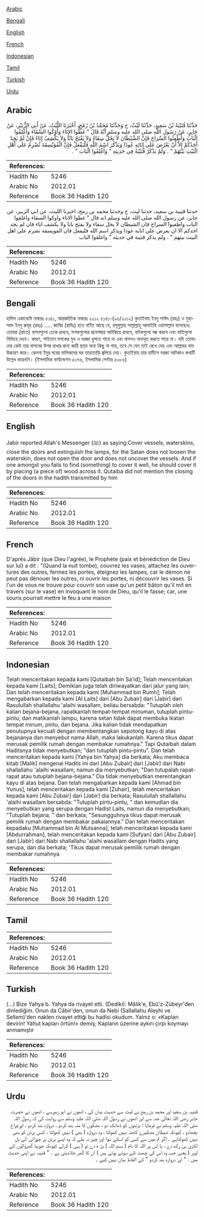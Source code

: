 [Arabic](#arabic)

[Bengali](#bengali)

[English](#english)

[French](#french)

[Indonesian](#indonesian)

[Tamil](#tamil)

[Turkish](#turkish)

[Urdu](#urdu)

## Arabic


<div dir="rtl" lang="ar" style={{fontSize:'larger',backgroundColor:'#f8f9fa',padding:20}}>
حَدَّثَنَا قُتَيْبَةُ بْنُ سَعِيدٍ، حَدَّثَنَا لَيْثٌ، ح وَحَدَّثَنَا مُحَمَّدُ بْنُ رُمْحٍ، أَخْبَرَنَا اللَّيْثُ، عَنْ أَبِي الزُّبَيْرِ، عَنْ جَابِرٍ، عَنْ رَسُولِ اللَّهِ صلى الله عليه وسلم أَنَّهُ قَالَ ‏"‏ غَطُّوا الإِنَاءَ وَأَوْكُوا السِّقَاءَ وَأَغْلِقُوا الْبَابَ وَأَطْفِئُوا السِّرَاجَ فَإِنَّ الشَّيْطَانَ لاَ يَحُلُّ سِقَاءً وَلاَ يَفْتَحُ بَابًا وَلاَ يَكْشِفُ إِنَاءً فَإِنْ لَمْ يَجِدْ أَحَدُكُمْ إِلاَّ أَنْ يَعْرُضَ عَلَى إِنَائِهِ عُودًا وَيَذْكُرَ اسْمَ اللَّهِ فَلْيَفْعَلْ فَإِنَّ الْفُوَيْسِقَةَ تُضْرِمُ عَلَى أَهْلِ الْبَيْتِ بَيْتَهُمْ ‏"‏ ‏.‏ وَلَمْ يَذْكُرْ قُتَيْبَةُ فِي حَدِيثِهِ ‏"‏ وَأَغْلِقُوا الْبَابَ ‏"‏ ‏.‏
</div>
<div style={{backgroundColor:'#f8f9fa',padding:20, marginBottom: 10}}><table> <thead> <tr> <th>References:</th> <th></th> </tr> </thead> <tbody><tr><td>Hadith No</td><td>5246</td></tr><tr><td>Arabic No</td><td>2012.01</td></tr><tr><td>Reference</td><td>Book 36 Hadith 120</td></tr></tbody></table></div>


<div dir="rtl" lang="ar" style={{fontSize:'larger',backgroundColor:'#f8f9fa',padding:20}}>
حدثنا قتيبة بن سعيد، حدثنا ليث، ح وحدثنا محمد بن رمح، اخبرنا الليث، عن ابي الزبير، عن جابر، عن رسول الله صلى الله عليه وسلم انه قال " غطوا الاناء واوكوا السقاء واغلقوا الباب واطفيوا السراج فان الشيطان لا يحل سقاء ولا يفتح بابا ولا يكشف اناء فان لم يجد احدكم الا ان يعرض على انايه عودا ويذكر اسم الله فليفعل فان الفويسقة تضرم على اهل البيت بيتهم " . ولم يذكر قتيبة في حديثه " واغلقوا الباب
</div>
<div style={{backgroundColor:'#f8f9fa',padding:20, marginBottom: 10}}><table> <thead> <tr> <th>References:</th> <th></th> </tr> </thead> <tbody><tr><td>Hadith No</td><td>5246</td></tr><tr><td>Arabic No</td><td>2012.01</td></tr><tr><td>Reference</td><td>Book 36 Hadith 120</td></tr></tbody></table></div>

## Bengali


<div dir="ltr" lang="bn" style={{fontSize:'larger',backgroundColor:'#f8f9fa',padding:20}}>
হাদিস একাডেমি নাম্বারঃ ৫১৪১, আন্তর্জাতিক নাম্বারঃ ২০১২ ৫১৪১-(৯৬/২০১২) কুতাইবাহ ইবনু সাঈদ (রহঃ) ও মুহাম্মাদ ইবনু রুমূহ (রহঃ) ..... জাবির (রাযিঃ) হতে বর্ণিত আছে যে, রসূলুল্লাহ সাল্লাল্লাহু আলাইহি ওয়াসাল্লাম বলেছেনঃ তোমরা (রাতে) বাসনগুলো ঢেকে রাখবে, মশকগুলোর প্রবেশদ্বার আটকিয়ে রাখবে, ফটকগুলো বন্ধ করবে এবং বাতিগুলো নিভিয়ে দেবে। কারণ, শাইতান মশকের মুখ ও দরজা খুলতে পারে না এবং বাসনও অনাবৃত করতে পারে না। যদি তোমাদের কেউ তার বাসনের উপর রাখার জন্য কাঠি ছাড়া অন্য কিছু না পায়, তবে সে যেন তাই রেখে দেয় এবং আল্লাহর নাম উচ্চারণ করে। কেননা ইদুর ঘরের মালিকদের ঘর তাড়াতাড়ি জ্বলিয়ে দেয়। কুতাইবাহ তার হাদীসে দরজা আটকাও কথাটি উল্লেখ করেননি। (ইসলামিক ফাউন্ডেশন ৫০৭৬, ইসলামিক সেন্টার ৫০৮৬)
</div>
<div style={{backgroundColor:'#f8f9fa',padding:20, marginBottom: 10}}><table> <thead> <tr> <th>References:</th> <th></th> </tr> </thead> <tbody><tr><td>Hadith No</td><td>5246</td></tr><tr><td>Arabic No</td><td>2012.01</td></tr><tr><td>Reference</td><td>Book 36 Hadith 120</td></tr></tbody></table></div>

## English


<div dir="ltr" lang="en" style={{fontSize:'larger',backgroundColor:'#f8f9fa',padding:20}}>
Jabir reported Allah's Messenger (ﷺ) as saying:Cover vessels, waterskins, close the doors and extinguish the lamps, for the Satan does not loosen the waterskin, does not open the door and does not uncover the vessels. And if one amongst you fails to find (something) to cover it well, he should cover it by placing (a piece of) wood across it. Qutaiba did not mention the closing of the doors in the hadith transmitted by him
</div>
<div style={{backgroundColor:'#f8f9fa',padding:20, marginBottom: 10}}><table> <thead> <tr> <th>References:</th> <th></th> </tr> </thead> <tbody><tr><td>Hadith No</td><td>5246</td></tr><tr><td>Arabic No</td><td>2012.01</td></tr><tr><td>Reference</td><td>Book 36 Hadith 120</td></tr></tbody></table></div>

## French


<div dir="ltr" lang="fr" style={{fontSize:'larger',backgroundColor:'#f8f9fa',padding:20}}>
D'après Jâbir (que Dieu l'agrée), le Prophète (paix et bénédiction de Dieu sur lui) a dit : "(Quand la nuit tombe), couvrez les vases, attachez les ouvertures des outres, fermez les portes, éteignez les lampes, car le démon ne peut pas dénouer les outres, ni ouvrir les portes, ni découvrir les vases. Si l'un de vous ne trouve pour couvrir son vase qu'un petit bâton qu'il mit en travers (sur le vase) en invoquant le nom de Dieu, qu'il le fasse; car, une souris pourrait mettre le feu à une maison
</div>
<div style={{backgroundColor:'#f8f9fa',padding:20, marginBottom: 10}}><table> <thead> <tr> <th>References:</th> <th></th> </tr> </thead> <tbody><tr><td>Hadith No</td><td>5246</td></tr><tr><td>Arabic No</td><td>2012.01</td></tr><tr><td>Reference</td><td>Book 36 Hadith 120</td></tr></tbody></table></div>

## Indonesian


<div dir="ltr" lang="id" style={{fontSize:'larger',backgroundColor:'#f8f9fa',padding:20}}>
Telah menceritakan kepada kami [Qutaibah bin Sa'id]; Telah menceritakan kepada kami [Laits]; Demikian juga telah diriwayatkan dari jalur yang lain; Dan telah menceritakan kepada kami [Muhammad bin Rumh]; Telah mengabarkan kepada kami [Al Laits] dari [Abu Zubair] dari [Jabir] dari Rasulullah shallallahu 'alaihi wasallam, beliau bersabda: "Tutuplah oleh kalian bejana-bejana, rapatkanlah tempat-tempat minuman, tutuplah pintu-pintu, dan matikanlah lampu, karena setan tidak dapat membuka ikatan tempat minum, pintu, dan bejana. Jika kalian tidak mendapatkan penutupnya kecuali dengan membentangkan sepotong kayu di atas bejananya dan menyebut nama Allah, maka lakukanlah. Karena tikus dapat merusak pemilik rumah dengan membakar rumahnya." Tapi Qutaibah dalam Haditsnya tidak menyebutkan; "dan tutuplah pintu-pintu". Dan telah menceritakan kepada kami [Yahya bin Yahya] dia berkata; Aku membaca kitab [Malik] mengenai Hadits ini dari [Abu Zubair] dari [Jabir] dari Nabi shallallahu 'alaihi wasallam, namun dia menyebutkan; "Dan tutupalah rapat-rapat atau tutuplah bejana-bejana." Dia tidak menyebutkan merentangkan kayu di atas bejana. Dan telah mengabarkan kepada kami [Ahmad bin Yunus], telah menceritakan kepada kami [Zuhair], telah menceritakan kepada kami [Abu Zubair] dari [Jabir] dia berkata; Rasulullah shallallahu 'alaihi wasallam bersabda: "Tutuplah pintu-pintu, " dan kemudian dia menyebutkan yang serupa dengan Hadist Laits, namun dia menyebutkan; "Tutuplah bejana, " dan berkata; "Sesungguhnya tikus dapat merusak pemilik rumah dengan membakar pakaiannya." Dan telah menceritakan kepadaku [Muhammad bin Al Mutsanna], telah menceritakan kepada kami [Abdurrahman], telah menceritakan kepada kami [Sufyan] dari [Abu Zubair] dari [Jabir] dari Nabi shallallahu 'alaihi wasallam dengan Hadits yang serupa, dan dia berkata; 'Tikus dapat merusak pemilik rumah dengan membakar rumahnya
</div>
<div style={{backgroundColor:'#f8f9fa',padding:20, marginBottom: 10}}><table> <thead> <tr> <th>References:</th> <th></th> </tr> </thead> <tbody><tr><td>Hadith No</td><td>5246</td></tr><tr><td>Arabic No</td><td>2012.01</td></tr><tr><td>Reference</td><td>Book 36 Hadith 120</td></tr></tbody></table></div>

## Tamil


<div dir="ltr" lang="ta" style={{fontSize:'larger',backgroundColor:'#f8f9fa',padding:20}}>

</div>
<div style={{backgroundColor:'#f8f9fa',padding:20, marginBottom: 10}}><table> <thead> <tr> <th>References:</th> <th></th> </tr> </thead> <tbody><tr><td>Hadith No</td><td>5246</td></tr><tr><td>Arabic No</td><td>2012.01</td></tr><tr><td>Reference</td><td>Book 36 Hadith 120</td></tr></tbody></table></div>

## Turkish


<div dir="ltr" lang="tr" style={{fontSize:'larger',backgroundColor:'#f8f9fa',padding:20}}>
(…) Bize Yahya b. Yahya da rivayet etti. (Dediki): Mâlik'e, Ebû'z-Zübeyr'den dinlediğim. Onun da Câbir'den, onun da Nebi (Sallallahu Aleyhi ve Sellem)'den naklen rivayet ettiği bu hadîsi okudum. Yalnız o: «Kapları devirin! Yahut kapları örtün!» demiş; Kapların üzerine aykırı çırpı koymayı anmamıştır
</div>
<div style={{backgroundColor:'#f8f9fa',padding:20, marginBottom: 10}}><table> <thead> <tr> <th>References:</th> <th></th> </tr> </thead> <tbody><tr><td>Hadith No</td><td>5246</td></tr><tr><td>Arabic No</td><td>2012.01</td></tr><tr><td>Reference</td><td>Book 36 Hadith 120</td></tr></tbody></table></div>

## Urdu


<div dir="rtl" lang="ur" style={{fontSize:'larger',backgroundColor:'#f8f9fa',padding:20}}>
قتیبہ بن سعید اور محمد بن رمح نے لیث سے حدیث بیان کی ، انھوں نے ابو زبیرسے ، انھوں نے حضرت جابر رضی اللہ تعالیٰ عنہ سے اور انھوں نے رسول اللہ صلی اللہ علیہ وسلم سے روایت کی کہ رسول اللہ صلی اللہ علیہ وسلم نے فرمایا : برتنوں کو ڈھانک دو ، مشکوں کا منہ بند کردو ، دروازہ بند کردو ، اورچراغ بجھادو ، کیونکہ شیطان مشکیزے کامنہ نہیں کھولتا ، وہ دروازہ ( بھی ) نہیں کھولتا ، کسی برتن کو بھی نہیں کھولتاہے ۔ اگر تم میں سے کسی کو اسکے سوا اور چیز نہ ملے کہ وہ اپنے برتن پر چوڑائی کے بل لکڑی ہی رکھ دے ، یا اس پر اللہ کا نام ( بسم اللہ ) پڑ ھ دے تو ( یہی ) کرلے کیونکہ چوہیا گھروالوں کے اوپر ( یعنی جب وہ اس کی چھت تلے سوئے ہوتے ہیں ) ان کا گھر جلادیتی ہے ۔ " قتیبہ نے اپنی حدیث میں : " اور دروازہ بند کردو " کے الفاظ بیان نہیں کیے ۔
</div>
<div style={{backgroundColor:'#f8f9fa',padding:20, marginBottom: 10}}><table> <thead> <tr> <th>References:</th> <th></th> </tr> </thead> <tbody><tr><td>Hadith No</td><td>5246</td></tr><tr><td>Arabic No</td><td>2012.01</td></tr><tr><td>Reference</td><td>Book 36 Hadith 120</td></tr></tbody></table></div>